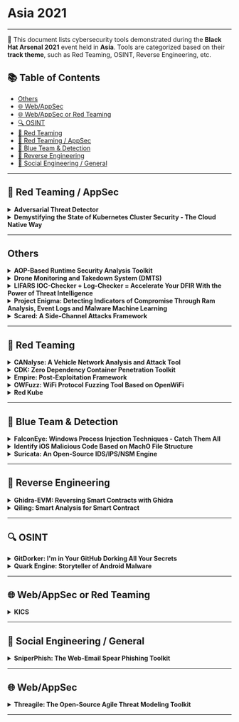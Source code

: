 # Asia 2021
---
📍 This document lists cybersecurity tools demonstrated during the **Black Hat Arsenal 2021** event held in **Asia**.
Tools are categorized based on their **track theme**, such as Red Teaming, OSINT, Reverse Engineering, etc.

## 📚 Table of Contents
- [Others](#others)
- [🌐 Web/AppSec](#🌐-webappsec)
- [🌐 Web/AppSec or Red Teaming](#🌐-webappsec-or-red-teaming)
- [🔍 OSINT](#🔍-osint)
- [🔴 Red Teaming](#🔴-red-teaming)
- [🔴 Red Teaming / AppSec](#🔴-red-teaming-appsec)
- [🔵 Blue Team & Detection](#🔵-blue-team-detection)
- [🧠 Reverse Engineering](#🧠-reverse-engineering)
- [🧠 Social Engineering / General](#🧠-social-engineering-general)
---
## 🔴 Red Teaming / AppSec
<details><summary><strong>Adversarial Threat Detector</strong></summary>

![Asia 2021](https://img.shields.io/badge/Asia%202021-green) ![Category: 🔴 Red Teaming / AppSec](https://img.shields.io/badge/Category:%20🔴%20Red%20Teaming%20/%20AppSec-red) ![Isao Takaesu](https://img.shields.io/badge/Isao%20Takaesu-informational)

🔗 **Link:** [Adversarial Threat Detector](https://github.com/gyoisamurai/Adversarial-Threat-Detector)  
📝 **Description:** In recent years, deep learning technology has been developing, and various systems using deep learning are spreading in our society, such as face recognition, security cameras (anomaly detection), and ADAS (Advanced Driver-Assistance Systems).

On the other hand, there are many attacks that exploit vulnerabilities in deep learning algorithms. For example, the Evasion Attacks are an attack that causes the target classifier to misclassify the Adversarial Examples into the class intended by the adversary. The Exfiltration Attacks are an attack that steals the parameters and train data of a target classifier. If your system is vulnerable to these attacks, it can lead to serious incidents such as face recognition being breached, allowing unauthorized intrusion, or information leakage due to inference of train data.

So we released a vulnerability scanner called "Adversarial Threat Detector" (a.k.a. ATD), which automatically detects vulnerabilities in deep learning-based classifiers.

ATD contributes to the security of your classifier by executing the four cycles of "Detecting vulnerabilities (Scanning & Detection)", "Understanding vulnerabilities (Understanding)", "Fixing vulnerabilities (Fix)", and "Check fixed vulnerabilities (Re-Scanning)".

1. Detecting vulnerabilities（Scanning & Detection）
ATD automatically executes a variety of attacks against the classifier and detects vulnerabilities.

2. Understanding vulnerabilities (Understanding)
When a vulnerability is detected, ATD will generate a countermeasure report (HTML style) and a replay environment (ipynb style) of the vulnerabilities. Developers can understand the vulnerabilities by referring to the countermeasure report and the replay environment.

3. Fixing vulnerabilities (Fix)
ATD automatically fixes detected vulnerabilities.

4. Check fixed vulnerabilities (Re-Scanning)
The ATD checks fixed vulnerabilities of the fixed classifier.

Our "Adversarial Threat Detector" will contribute greatly to keep your safety.

</details>

<details><summary><strong>Demystifying the State of Kubernetes Cluster Security - The Cloud Native Way</strong></summary>

![Asia 2021](https://img.shields.io/badge/Asia%202021-green) ![Category: 🔴 Red Teaming / AppSec](https://img.shields.io/badge/Category:%20🔴%20Red%20Teaming%20/%20AppSec-red) ![Vasant Chinnipilli](https://img.shields.io/badge/Vasant%20Chinnipilli-informational) ![Rupali Dash](https://img.shields.io/badge/Rupali%20Dash-informational)

🔗 **Link:** Not Available  
📝 **Description:** Attackers always get better with new attack techniques, so our threat modelling and defense mechanisms needs to level up.

The security of the Kubernetes cluster, of course, cannot be achieved in a single process. There are many moving parts within the Kubernetes cluster that must be properly secured.

Kube-striker performs numerous in depth checks on kubernetes infra to identify the security misconfigurations and challenges that devops/developers are likely to encounter when using Kubernetes.

Kube-striker is Platform agnostic and works equally well across more than one platform such as self hosted kubernetes, EKS, AKS, GKE etc.

</details>

---
## Others
<details><summary><strong>AOP-Based Runtime Security Analysis Toolkit</strong></summary>

![Asia 2021](https://img.shields.io/badge/Asia%202021-green) ![Category: Others](https://img.shields.io/badge/Category:%20Others-lightgrey) ![Juhu Nie](https://img.shields.io/badge/Juhu%20Nie-informational) ![Hao Zhao](https://img.shields.io/badge/Hao%20Zhao-informational)

🔗 **Link:** Not Available  
📝 **Description:** We will release an open source runtime security analysis toolkit, aosanalyzer, for Android application. This tool is mainly used to find application security vulnerabilities and privacy leaks that are difficult to find by static APK analysis. The aosanalyzer uses aspect-oriented programming in security technology to insert code into critical paths of the application to record the runtime information (e.g., the stack trace, parameters, UI events, etc.), and then produces a report with security issues highlights. These critical paths are configurable and the aosanalyzer tool includes a default configuration. Developers and security researchers can observe the detailed runtime information of the application to find vulnerability and privacy leak issues without requiring any modification of the APK. Relying on this tool, we have discovered dozens of security vulnerabilities due to lack of parameter validation and privacy leaks issues.

</details>

<details><summary><strong>Drone Monitoring and Takedown System (DMTS)</strong></summary>

![Asia 2021](https://img.shields.io/badge/Asia%202021-green) ![Category: Others](https://img.shields.io/badge/Category:%20Others-lightgrey) ![Pengfei Yu](https://img.shields.io/badge/Pengfei%20Yu-informational) ![Anders Soh](https://img.shields.io/badge/Anders%20Soh-informational) ![Yong Wen Chan](https://img.shields.io/badge/Yong%20Wen%20Chan-informational)

🔗 **Link:** Not Available  
📝 **Description:** The rise of commercial drones/Unmanned Aerial Vehicles (UAV) has dramatically changed several industries and our daily lives. This emergence is also challenging our concept of safety, security, privacy and regulation. With their ability to amass data and transport loads, drones are changing our views about our physical environment. Commercial drones are now used for surveying, inspecting and imaging with more technological advancements being pushed out by active communities of hobbyists and enthusiasts. Although their commercial use has been criticised by both individuals and activist organisations, this tension presents unique challenges to integration in the current public, government and private sectors. Recent incidents regarding drone disruptions and malicious activities has further cemented the fact that there is a lack in control and regulation of drones. Thus, we created DMTS as an automated drone-to-drone solution that hopefully helps to alleviate our regulatory and physical security needs.

</details>

<details><summary><strong>LIFARS IOC-Checker + Log-Checker = Accelerate Your DFIR With the Power of Threat Intelligence</strong></summary>

![Asia 2021](https://img.shields.io/badge/Asia%202021-green) ![Category: Others](https://img.shields.io/badge/Category:%20Others-lightgrey) ![Viliam Kacala](https://img.shields.io/badge/Viliam%20Kacala-informational) ![Ladislav Baco](https://img.shields.io/badge/Ladislav%20Baco-informational)

🔗 **Link:** Not Available  
📝 **Description:** IocChecker is a new utility to find indicators of compromise.
It is a full-stack application comprising a CLI probe, DB backend, and a Web admin console.
IOCs are defined using a custom tree-based JSON format with the support of conversion from/to MISP.
It searches IOCs using the following criteria also with the support of regular expressions:
- Filename/hash,
- Running process name/hash,
- Windows registry name/value,
- DNS address,
- Open network connections by name/IP,
- Certificate name,
- Process mutex.

LogChecker is a new Windows and Linux tool for scanning log files, developed by LIFARS. It extracts IP addresses, domain names, and hashes from the input file. Findings are checked in the YETI Threat Intelligence database. It supports Windows EVTX logs, text-based logos, or any plaintext files. Output can be in CSV format for better human readability or in JSON for computer processing.

</details>

<details><summary><strong>Project Enigma: Detecting Indicators of Compromise Through Ram Analysis, Event Logs and Malware Machine Learning</strong></summary>

![Asia 2021](https://img.shields.io/badge/Asia%202021-green) ![Category: Others](https://img.shields.io/badge/Category:%20Others-lightgrey) ![Kevin Tan](https://img.shields.io/badge/Kevin%20Tan-informational) ![Patrick Kang Wei Sheng](https://img.shields.io/badge/Patrick%20Kang%20Wei%20Sheng-informational) ![Wei Han Goh](https://img.shields.io/badge/Wei%20Han%20Goh-informational)

🔗 **Link:** [Project Enigma: Detecting Indicators of Compromise Through Ram Analysis, Event Logs and Malware Machine Learning](https://github.com/amysen/BR_Algothon/blob/master/auth_index.csv)  
📝 **Description:** The team has developed an integrated solution to aid DFIR investigators by swiftly and effectively determining indicators of compromise (IOC) when responding to cyber security incidents, to steer and guide follow up investigations in the right direction. The solution consists of a hardware Bash Bunny for data triage and our software with a trilogy of modules - a security event log analyzer, a PE static analyzer, and an IOC detector. This integrated solution aims to provide automation whenever possible, reducing manual labor and associated errors that may come with it.

</details>

<details><summary><strong>Scared: A Side-Channel Attacks Framework</strong></summary>

![Asia 2021](https://img.shields.io/badge/Asia%202021-green) ![Category: Others](https://img.shields.io/badge/Category:%20Others-lightgrey) ![Benjamin Timon](https://img.shields.io/badge/Benjamin%20Timon-informational)

🔗 **Link:** [Scared: A Side-Channel Attacks Framework](https://github.com/Hsword/Awesome-Machine-Learning-System-Papers/blob/main/README.md)  
📝 **Description:** Side-channel attacks regularly get under the spotlight with large scale exploits such as Spectre, Meltdown or very recently the side-channel exploit on the Google Titan security key.

In the background, side-channel attacks have been studied and evaluated in embedded products for more than 20 years. Today, the state-the-art includes multiple attack techniques and countermeasures. Still, open resources on side-channel attacks are limited and it is sometimes challenging to get started with this topic which involves a mix of cryptography, security and data science.

With Scared, our objective is to provide an intuitive Python framework implementing the state-of-the-art side-channel attacks and optimized for analysis of large datasets.

In addition, the project includes a growing set of Python notebooks which provide an easy entry point to the project with examples of how to use the library and apply it on CTF challenges.

Whether you want to learn more about side-channel attacks, do research, or solve some CTF challenges, Scared provides the right framework for you.

</details>

---
## 🔴 Red Teaming
<details><summary><strong>CANalyse: A Vehicle Network Analysis and Attack Tool</strong></summary>

![Asia 2021](https://img.shields.io/badge/Asia%202021-green) ![Category: 🔴 Red Teaming](https://img.shields.io/badge/Category:%20🔴%20Red%20Teaming-red) ![Kartheek Lade](https://img.shields.io/badge/Kartheek%20Lade-informational)

🔗 **Link:** [CANalyse: A Vehicle Network Analysis and Attack Tool](https://github.com/KartheekLade/CANalyse)  
📝 **Description:** CANalyse is a software tool built to analyze the log files to find out unique data sets automatically and able to connect to simple attacker interfaces such as Telegram. Basically, while using this tool you can provide your bot-ID and be able to use the tool over the internet through telegram. It is made to be installed inside a raspberry-PI and able to exploit the vehicle through a telegram bot by recording and analyzing the data logs, it is like a hardware implant planted inside a car which acts as a bridge between the Telegram bot and the Vehicle's network.

</details>

<details><summary><strong>CDK: Zero Dependency Container Penetration Toolkit</strong></summary>

![Asia 2021](https://img.shields.io/badge/Asia%202021-green) ![Category: 🔴 Red Teaming](https://img.shields.io/badge/Category:%20🔴%20Red%20Teaming-red) ![Yue Xu](https://img.shields.io/badge/Yue%20Xu-informational) ![Zebin Zhou](https://img.shields.io/badge/Zebin%20Zhou-informational)

🔗 **Link:** Not Available  
📝 **Description:** CDK is an open-sourced container penetration toolkit, offering stable exploitation in cloud-native docker/k8s/serverless deployments. It comes with many powerful tools and exploits without any OS dependency, helps you to escape container and takeover K8s cluster easily.

</details>

<details><summary><strong>Empire: Post-Exploitation Framework</strong></summary>

![Asia 2021](https://img.shields.io/badge/Asia%202021-green) ![Category: 🔴 Red Teaming](https://img.shields.io/badge/Category:%20🔴%20Red%20Teaming-red) ![Anthony Rose](https://img.shields.io/badge/Anthony%20Rose-informational) ![Jake Krasnov](https://img.shields.io/badge/Jake%20Krasnov-informational)

🔗 **Link:** [Empire: Post-Exploitation Framework](https://github.com/txuswashere/Pentesting-Windows/blob/main/README.md)  
📝 **Description:** Empire is a Command and Control (C2) framework powered by Python 3 that supports Windows, Linux, and macOS exploitation. It leverages many widely used offensive security tools through PowerShell, Python 3, and C# agents. At the same time, it offers cryptologically-secure communications and flexible modular architecture that links Advanced Persistent Threats (APTs) Tactics, Techniques, and Procedures (TTPs) through the MITRE ATT&CK database.

Empire has evolved significantly since its introduction in 2015 and has become one of the most widely used open-source C2 platforms. Through this time, Empire has advanced from a single user experience to allowing multiple user operations through an API with Empire acting as a teamserver. Currently, 2 different applications are available to connect to the Empire teamserver: Empire Command Line Interface (CLI) and Starkiller.

The Empire CLI is built from the ground up as a replacement to the embedded legacy CLI and gives users a familiar feel of the legacy CLI, but is portable and connects through the Empire API. While Starkiller is a cross-platform UI available in Linux, Windows, and macOS powered by ElectronJS.

The framework's flexibility to easily incorporate new modules allows for a single solution for red team operations with the aim for Empire to provide an easy-to-use platform for emulating APTs. Customization is essential to any successful red team operation, which has driven the expansion of user plugins. These plugins allow any custom program to run side-by-side with the Empire teamserver. In addition, the commonality between other C2 platforms allows profiles and modules to be easily dropped in without the need for additional development. These features allow both red and blue teams to easily emulate and defend against the APT attack vectors.

</details>

<details><summary><strong>OWFuzz: WiFi Protocol Fuzzing Tool Based on OpenWiFi</strong></summary>

![Asia 2021](https://img.shields.io/badge/Asia%202021-green) ![Category: 🔴 Red Teaming](https://img.shields.io/badge/Category:%20🔴%20Red%20Teaming-red) ![Hongjian Cao](https://img.shields.io/badge/Hongjian%20Cao-informational)

🔗 **Link:** [OWFuzz: WiFi Protocol Fuzzing Tool Based on OpenWiFi](https://github.com/alipay/Owfuzz/blob/main/README.md?plain=1)  
📝 **Description:** Generally, when using WiFi Fuzzing Tool to test the security of WiFi protocol, you need a WiFi USB dongle that supports monitor mode and set the WiFi USB dongle to monitor mode to listen and inject arbitrary WiFi frames. However, many WiFi USB dongles fail to meet our expectations. For example, some are not stable enough in monitor mode and often get stuck, which leads to the interruption of the fuzzing process. And some, we don't have complete control over some frame fields.

OWFuzz is a WiFi protocol testing tool using OpenWiFi. OpenWiFi is an open-source WiFi protocol stack based on SDR that is fully compatible with Linux mac80211. It's driver takes advantage of the Linux kernel's supports (mac80211, cfg80211) for WiFi high MAC, so it can provide an interface to the application layer like a common WiFi USB dongle. In The hardware part, CSMA/CA protocol and other functions of WiFi low MAC layer are implemented on FPGA. It supports monitoring and injection of arbitrary WiFi frames，The application layer software can also directly communicate with the OpenWiFi driver/FPGA/RF underlying functions through nl80211, which provides users with great autonomous and controllable ability. OWFuzz is the first to use OpenWiFi platform (Xilinx ZC706 dev board + FMCOMMS3) to implements a WiFi protocol fuzzing test framework, which supports the fuzzing test of all WiFi frames and the interactivity testing of WiFi protocols.

This research introduces a comprehensive overview of the OWFuzz. We will introduce its architecture, implementation (arbitrary frame and protocol interactivity fuzzing test), and how it works. And finally we will have a video demonstration.

</details>

<details><summary><strong>Red Kube</strong></summary>

![Asia 2021](https://img.shields.io/badge/Asia%202021-green) ![Category: 🔴 Red Teaming](https://img.shields.io/badge/Category:%20🔴%20Red%20Teaming-red) ![Or Azarzar](https://img.shields.io/badge/Or%20Azarzar-informational)

🔗 **Link:** [Red Kube](https://github.com/KaplanOpenSource/israeli-opensource-companies)  
📝 **Description:** Red Kube is a red team cheat sheet based on kubectl commands to Asses the Kubernetes Cluster Security Posture.

</details>

---
## 🔵 Blue Team & Detection
<details><summary><strong>FalconEye: Windows Process Injection Techniques - Catch Them All</strong></summary>

![Asia 2021](https://img.shields.io/badge/Asia%202021-green) ![Category: 🔵 Blue Team & Detection](https://img.shields.io/badge/Category:%20🔵%20Blue%20Team%20&%20Detection-cyan) ![Rajiv Kulkarni](https://img.shields.io/badge/Rajiv%20Kulkarni-informational) ![Rex Guo](https://img.shields.io/badge/Rex%20Guo-informational) ![Sushant Paithane](https://img.shields.io/badge/Sushant%20Paithane-informational)

🔗 **Link:** Not Available  
📝 **Description:** Process injection (PI) in Windows has been a well-known security topic for many years. It is used to gain more stealth because it does not create additional processes in the system that could attract unwanted attention from the defender. It is also used to bypass security products that have limited visibility into the injection behaviors. Since PI techniques use legitimate windows APIs, detecting them becomes a challenging task.

FalconEye provides comprehensive detection for true PI techniques in real-time. True PIs inject into target processes which are already running. Pre-execution injections such as AppInit and process hollowing are not in scope. To the best of our knowledge, we analyzed all the publicly known PI techniques and our tool is able to detect all of them without false positives during our testing.

We identify PI behavior invariants that are unique compared to benign program behaviors but are common between various PI techniques. Based on the behavior invariants, we divide PI detections into three classes:
(1) Stateless detection
(2) Stateful detection
(3) Floating code detection

We propose a comprehensive detection algorithm to detect these behavior invariants classes. Our detection algorithm relies on two instrumentation primitives:
(1) System call interception
(2) Kernel callbacks

Based on our testing, the detection is compatible with Windows 10 1903 and previous versions. Evaluation results show that the detection is effective and has low overhead. Additionally, the generic detection mechanisms are also proven to detect newer PI techniques.



GitHub - rajiv2790/FalconEye

</details>

<details><summary><strong>Identify iOS Malicious Code Based on MachO File Structure</strong></summary>

![Asia 2021](https://img.shields.io/badge/Asia%202021-green) ![Category: 🔵 Blue Team & Detection](https://img.shields.io/badge/Category:%20🔵%20Blue%20Team%20&%20Detection-cyan) ![Shijie Cao](https://img.shields.io/badge/Shijie%20Cao-informational)

🔗 **Link:** [Identify iOS Malicious Code Based on MachO File Structure](https://gist.github.com/LucaMell/bb7fa6c7ff58f5869b793e7ba85a187d?short_path=897e916)  
📝 **Description:** iOS Malicious Bit Hunter is a malicious plug-in detection engine for iOS applications. It can analyze the head of the macho file of the injected dylib dynamic library based on runtime, and can perform behavior analysis through interface input characteristics to determine the behavior of the dynamic library feature. The program does not rely on the jailbreak environment and can be used on the AppStore.

</details>

<details><summary><strong>Suricata: An Open-Source IDS/IPS/NSM Engine</strong></summary>

![Asia 2021](https://img.shields.io/badge/Asia%202021-green) ![Category: 🔵 Blue Team & Detection](https://img.shields.io/badge/Category:%20🔵%20Blue%20Team%20&%20Detection-cyan) ![Josh Stroschein](https://img.shields.io/badge/Josh%20Stroschein-informational) ![Peter Manev](https://img.shields.io/badge/Peter%20Manev-informational)

🔗 **Link:** Not Available  
📝 **Description:** Suricata is a free and open-source, mature, fast, and robust network threat detection engine. The Suricata engine is capable of real-time intrusion detection (IDS), inline intrusion prevention (IPS), network security monitoring (NSM), and offline PCAP processing.

Suricata inspects the network traffic using a powerful and extensive rules and signature language, and has powerful Lua scripting support for detection of complex threats. With standard input and output formats like YAML and JSON integrations with tools like existing SIEMs, Splunk, Logstash/Elasticsearch, Kibana, and other database become effortless.

Suricata's fast-paced community driven development focuses on security, usability, and efficiency.

The Suricata project and code are owned and supported by the Open Information Security Foundation (OISF), a non-profit foundation committed to ensuring Suricata's development and sustained success as an open source project.

</details>

---
## 🧠 Reverse Engineering
<details><summary><strong>Ghidra-EVM: Reversing Smart Contracts with Ghidra</strong></summary>

![Asia 2021](https://img.shields.io/badge/Asia%202021-green) ![Category: 🧠 Reverse Engineering](https://img.shields.io/badge/Category:%20🧠%20Reverse%20Engineering-orange) ![Antonio de la Piedra](https://img.shields.io/badge/Antonio%20de%20la%20Piedra-informational)

🔗 **Link:** Not Available  
📝 **Description:** In the last few years, attacks on deployed smart contracts in the Ethereum blockchain have ended up in a significant amount of stolen funds due to programming mistakes. Since smart contracts, once compiled and deployed, are complex to modify and update different practitioners have suggested the importance of reviewing their security in the blockchain where only Ethereum Virtual Machine (EVM) bytecode is available. In this respect, reverse engineering through disassemble and decompilation can be effective.

Ghidra-EVM is a Ghidra module for reverse engineering smart contracts. It can be used to download Ethereum Virtual Machine (EVM) bytecode from the Ethereum blockchain and disassemble and decompile the smart contract. Further, it can analyze creation code, find contract methods and locate insecure instructions.

</details>

<details><summary><strong>Qiling: Smart Analysis for Smart Contract</strong></summary>

![Asia 2021](https://img.shields.io/badge/Asia%202021-green) ![Category: 🧠 Reverse Engineering](https://img.shields.io/badge/Category:%20🧠%20Reverse%20Engineering-orange) ![KaiJern Lau](https://img.shields.io/badge/KaiJern%20Lau-informational) ![ChenXu Wu](https://img.shields.io/badge/ChenXu%20Wu-informational) ![ZiQiao Kong](https://img.shields.io/badge/ZiQiao%20Kong-informational)

🔗 **Link:** Not Available  
📝 **Description:** Ethereum Virtual Machine (EVM) is the most widely used architect to support the core of smart contracts. Many existing EVM emulators are just debugging tools based on symbolic execution. Unfortunately, these engines are just simple tools that do not encourage and support us to develop tools on top of them.

To raise the bar, we extended Qiling [1] to support EVM smart contracts (so Qiling is not just limited to analyze machine binary code, but also works for smart contracts) . Our framework offers some key features as follows.

- Analyze smart contracts only with their bytecode, without requiring source codes.
- Can instrument smart contracts at various level: instruction, code, event and activity
- Rule based dynamic smart contract analysis
- Not just limited to EVM smart contracts, but is also compatible with other EVM based smart contracts, supporting modern smart contract requirements.

In this talk, we will present our instrument-able EVM based smart contract framework. With our framework, users will be able to build all kinds of tools on top of it. For example, one could develop a scanner to test the corresponding smart contracts and even perform an automated analysis against smart contracts.

To demonstrate the power of our framework, we built an ultra-fast fuzzer for smart contract, using coverage guided technique. We extended the traditional binary fuzzer named AFL for this. Our fuzzer can efficiently discover typical vulnerabilities in EVM smart contracts, without requiring contract source code.

</details>

---
## 🔍 OSINT
<details><summary><strong>GitDorker: I'm in Your GitHub Dorking All Your Secrets</strong></summary>

![Asia 2021](https://img.shields.io/badge/Asia%202021-green) ![Category: 🔍 OSINT](https://img.shields.io/badge/Category:%20🔍%20OSINT-lightgrey) ![Omar Bheda](https://img.shields.io/badge/Omar%20Bheda-informational)

🔗 **Link:** Not Available  
📝 **Description:** GitDorker is a tool that utilizes the GitHub Search API and an extensive list of GitHub dorks that I've compiled from various sources to provide an overview of sensitive information stored on GitHub given a search query.

The primary purpose of GitDorker is to provide the user with a clean and tailored attack surface to begin harvesting sensitive information on GitHub. GitDorker can be used with additional tools such as GitRob or Trufflehog on interesting repos or users discovered from GitDorker to produce best results.

</details>

<details><summary><strong>Quark Engine: Storyteller of Android Malware</strong></summary>

![Asia 2021](https://img.shields.io/badge/Asia%202021-green) ![Category: 🔍 OSINT](https://img.shields.io/badge/Category:%20🔍%20OSINT-lightgrey) ![JunWei Song](https://img.shields.io/badge/JunWei%20Song-informational) ![KunYu Chen](https://img.shields.io/badge/KunYu%20Chen-informational) ![YuShiang Dang](https://img.shields.io/badge/YuShiang%20Dang-informational) ![IokJin Sih](https://img.shields.io/badge/IokJin%20Sih-informational)

🔗 **Link:** Not Available  
📝 **Description:** Quark is one of the most popular analysis engines for hunting threat intelligence inside the APK files. Since it is rule-based, you can use the ones built-in or customize as needed.

With ideas decoded from criminal law, Quark has its unique angles for malware analysis. We developed a Dalvik bytecode loader that has tainted analysis inside but also defeats the obfuscation techniques used against reverse engineering. And surprisingly, the loader matches perfectly the design of our malware scoring system.

Features/Progress in recent versions of Quark:
1. Public Reports: AhMyth RAT and Roaming Mantis. And we give out all detection rules used in the reports
2. Call Graphs for behavior detected
3. Behavior Classification
4. New Strategy for Generating Rules
5. Open-Sourced all codes for rule generation
6. Python Binding APIs: Made Quark easy to be integrated.
7. Integrated to Intel Owl, BlackArch Linux, Pithus/Bazaar and APKLAB

In recent versions of Quark, we put huge efforts into making it more useful and practical. We have public reports that analyze classic samples like AhMyth RAT and Roaming Mantis. And we gave out all detection rules used in these reports!

In those reports, we show how users can use new features of Quark to quickly realize how the malware works. For example, malware analysts now can use Quark to generate call graphs of each behavior detected. And we also provide a feature that can automatically classify the detected behaviors in APK so as to boost up the storytelling of malware.

Moreover, to make Quark a more practical tool to use, we developed a new strategy for generating detection rules. The new strategy improves the effectiveness of the rules and efficiency of the generating process. Even better, we open-sourced all codes for everyone.

With the usefulness of Quark, we now have developed python binding APIs for integration with other open-source projects. Now you can use Quark in projects like Intel Owl, BlackArch Linux, Pithus/Bazaar, and APKLAB. We'll be demonstrating how Quark enriches our partners during the presentation.

</details>

---
## 🌐 Web/AppSec or Red Teaming
<details><summary><strong>KICS</strong></summary>

![Asia 2021](https://img.shields.io/badge/Asia%202021-green) ![Category: 🌐 Web/AppSec or Red Teaming](https://img.shields.io/badge/Category:%20🌐%20Web/AppSec%20or%20Red%20Teaming-blue) ![Erez Yalon](https://img.shields.io/badge/Erez%20Yalon-informational) ![Ori Bendet](https://img.shields.io/badge/Ori%20Bendet-informational)

🔗 **Link:** [KICS](https://github.com/bashis/The-Federation-WWE-Roster-Viewer/blob/master/Resources%20(READ%20README!)/wrestlers/wrestlergen/last.txt)  
📝 **Description:** KICS is an open-source solution for static code analysis of Infrastructure as Code. It finds security vulnerabilities, compliance issues, and infrastructure misconfigurations in the following Infrastructure as Code solutions: Terraform, Kubernetes, Docker, AWS CloudFormation, Ansible. And more to come. Over 1000 rules are already available.

</details>

---
## 🧠 Social Engineering / General
<details><summary><strong>SniperPhish: The Web-Email Spear Phishing Toolkit</strong></summary>

![Asia 2021](https://img.shields.io/badge/Asia%202021-green) ![Category: 🧠 Social Engineering / General](https://img.shields.io/badge/Category:%20🧠%20Social%20Engineering%20/%20General-pink) ![Gem George](https://img.shields.io/badge/Gem%20George-informational)

🔗 **Link:** [SniperPhish: The Web-Email Spear Phishing Toolkit](https://github.com/GemGeorge/SniperPhish)  
📝 **Description:** Spear Phishing campaigns are commonly used to test employees' awareness in a company/organization. This exercise involves mostly the combination of phishing emails and websites. An effective campaign requires sophisticated methods starting from designing a phishing website to executing payload at the target in an undetectable manner. A platform is required to send emails to targeted users and tracking campaign progress. This basically involves the use of a mail server (to send email) and a web server (to host phishing website). To collect campaign data, these two domains need to be considered. Precisely, the campaign required to track email delivery status and the data submitted in the phishing website.

Usually, the data from these two domains can be collected easily, but it is more challenging and time-consuming when these data are to be consolidated and address questions such as which victim in the mail submitted data through the website. SniperPhish comes in handy here so that the data is tracked centrally, and displays the consolidated data in its dashboard.

SniperPhish is an advanced Web-Email spear-phishing toolkit developed in PHP to conduct professional phishing assessments. The abstract idea behind this toolkit is to simulate, combine, and centrally track all campaigns that involve email and phishing websites. SniperPhish supports tracking data from web site containing n number of pages. The data submitted in the phishing website containing multiple pages are tracked sequentially with email campaigns. The advanced customization in the report generation module helps to customize column fields and export in multiple outputs. In addition to the core campaign module, SniperPhish also provides additional functionalities such as hosting phishing websites, payload generation, encryption options, and options to convert payloads to FUD using different methods (eg: conversion to reflective DLL/PE).

</details>

---
## 🌐 Web/AppSec
<details><summary><strong>Threagile: The Open-Source Agile Threat Modeling Toolkit</strong></summary>

![Asia 2021](https://img.shields.io/badge/Asia%202021-green) ![Category: 🌐 Web/AppSec](https://img.shields.io/badge/Category:%20🌐%20Web/AppSec-blue) ![Christian Schneider](https://img.shields.io/badge/Christian%20Schneider-informational)

🔗 **Link:** [Threagile: The Open-Source Agile Threat Modeling Toolkit](https://github.com/cschneider4711)  
📝 **Description:** The open-source tool Threagile enables agile teams to create a threat model directly from within the IDE using a declarative approach: Given information about the data assets, technical assets, communication links, and trust boundaries as input in a simple to maintain YAML file, it executes a set of over 40 built-in risk rules, which can be extended with custom risk rules, against the processed model. The resulting artifacts are graphical diagrams, Excel, and PDF reports about the identified risks, their rating, and the mitigation steps as well as risk tracking state. DevSecOps pipelines can be enriched with Threagile as well to process the JSON output.

</details>

---